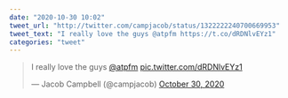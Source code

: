 ```yaml
---
date: "2020-10-30 10:02"
tweet_url: "http://twitter.com/campjacob/status/1322222240700669953"
tweet_text: "I really love the guys ⁦⁦@atpfm⁩ https://t.co/dRDNlvEYz1"
categories: "tweet"
---
```


<blockquote class="twitter-tweet"><p lang="en" dir="ltr">I really love the guys ⁦⁦<a href="https://twitter.com/atpfm?ref_src=twsrc%5Etfw">@atpfm</a>⁩ <a href="https://t.co/dRDNlvEYz1">pic.twitter.com/dRDNlvEYz1</a></p>&mdash; Jacob Campbell (@campjacob) <a href="https://twitter.com/campjacob/status/1322222240700669953?ref_src=twsrc%5Etfw">October 30, 2020</a></blockquote> <script async src="https://platform.twitter.com/widgets.js" charset="utf-8"></script> 
